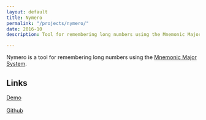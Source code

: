 ```yaml
---
layout: default
title: Nymero
permalink: "/projects/nymero/"
date: 2016-10
description: Tool for remembering long numbers using the Mnemonic Major System.

---
```

Nymero is a tool for remembering long numbers using the [Mnemonic Major System](https://en.wikipedia.org/wiki/Mnemonic_major_system).

## Links

[Demo](https://en.wikipedia.org/wiki/Mnemonic_major_system)<br>  
[Github](https://github.com/azlen/Nymero)